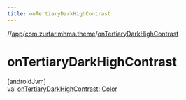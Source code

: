 ```yaml
---
title: onTertiaryDarkHighContrast
---
```

//[app](../../index.html)/[com.zurtar.mhma.theme](index.html)/[onTertiaryDarkHighContrast](on-tertiary-dark-high-contrast.html)



# onTertiaryDarkHighContrast



[androidJvm]\
val [onTertiaryDarkHighContrast](on-tertiary-dark-high-contrast.html): [Color](https://developer.android.com/reference/kotlin/androidx/compose/ui/graphics/Color.html)



